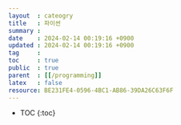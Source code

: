 ```yaml
---
layout  : cateogry 
title   : 파이썬 
summary : 
date    : 2024-02-14 00:19:16 +0900
updated : 2024-02-14 00:19:16 +0900
tag     : 
toc     : true
public  : true
parent  : [[/programming]]
latex   : false
resource: BE231FE4-0596-4BC1-AB86-39DA26C63F6F
---
```

* TOC
{:toc}

# 
